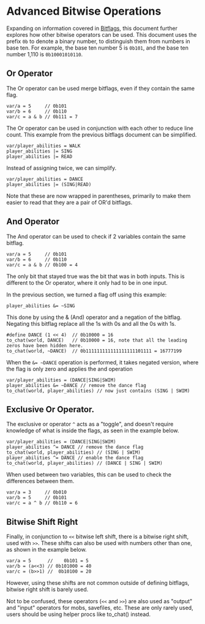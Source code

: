 # Advanced Bitwise Operations

Expanding on information covered in [Bitflags](./bitflags.md), this document
further explores how other bitwise operators can be used. This document uses the
prefix `0b` to denote a binary number, to distinguish them from numbers in base
ten. For example, the base ten number 5 is `0b101`, and the base ten number
1,110 is `0b10001010110`.

## Or Operator

The Or operator can be used merge bitflags, even if they contain the same flag.

```
var/a = 5     // 0b101
var/b = 6     // 0b110
var/c = a & b // 0b111 = 7
```

The Or operator can be used in conjunction with each other to reduce line count.
This example from the previous bitflags document can be simplified.

```dm
var/player_abilities = WALK
player_abilities |= SING
player_abilities |= READ
```

Instead of assigning twice, we can simplify.

```dm
var/player_abilities = DANCE
player_abilities |= (SING|READ)
```

Note that these are now wrapped in parentheses, primarily to make them easier to
read that they are a pair of OR'd bitflags.

## And Operator

The And operator can be used to check if 2 variables contain the same bitflag.

```
var/a = 5     // 0b101
var/b = 6     // 0b110
var/c = a & b // 0b100 = 4
```

The only bit that stayed true was the bit that was in both inputs. This is
different to the Or operator, where it only had to be in one input.

In the previous section, we turned a flag off using this example:

```dm
player_abilities &= ~SING
```

This done by using the & (And) operator and a negation of the bitflag. Negating
this bitflag replace all the 1s with 0s and all the 0s with 1s.

```
#define DANCE (1 << 4)  // 0b10000 = 16
to_chat(world, DANCE)   // 0b10000 = 16, note that all the leading zeros have been hidden here.
to_chat(world, ~DANCE)  // 0b111111111111111111101111 = 16777199
```

When the `&= ~DANCE` operation is performed, it takes negated version, where the
flag is only zero and applies the and operation

```
var/player_abilities = (DANCE|SING|SWIM)
player_abilities &= ~DANCE // remove the dance flag
to_chat(world, player_abilities) // now just contains (SING | SWIM)
```

## Exclusive Or Operator.

The exclusive or operator `^` acts as a "toggle", and doesn't require knowledge
of what is inside the flags, as seen in the example below.

```
var/player_abilities = (DANCE|SING|SWIM)
player_abilities ^= DANCE // remove the dance flag
to_chat(world, player_abilities) // (SING | SWIM)
player_abilities ^= DANCE // enable the dance flag
to_chat(world, player_abilities) // (DANCE | SING | SWIM)
```

When used between two variables, this can be used to check the differences
between them.

```
var/a = 3     // 0b010
var/b = 5     // 0b101
var/c = a ^ b // 0b110 = 6
```

## Bitwise Shift Right

Finally, in conjunction to `<<` bitwise left shift, there is a bitwise right
shift, used with `>>`. These shifts can also be used with numbers other than
one, as shown in the example below.

```dm
var/a = 5      //    0b101 = 5
var/b = (a<<3) // 0b101000 = 40
var/c = (b>>1) //  0b10100 = 20
```

However, using these shifts are not common outside of defining bitflags, bitwise
right shift is barely used.

Not to be confused, these operators (`<<` and `>>`) are also used as "output"
and "input" operators for mobs, savefiles, etc. These are only rarely used,
users should be using helper procs like to_chat() instead.

